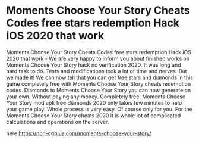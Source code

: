 # Moments Choose Your Story Cheats Codes free stars redemption Hack iOS 2020 that work

Moments Choose Your Story Cheats Codes free stars redemption Hack iOS 2020 that work - We are very happy to inform you about finished works on Moments Choose Your Story hack no verification 2020. It was long and hard task to do. Tests and modifications took a lot of time and nerves. But we made it! We can now tell that you can get free stars and diamonds in this game completely free with Moments Choose Your Story cheats redemption codes. Diamonds to Moments Choose Your Story you can now generate on your own. Without paying any money. Completely free. Moments Choose Your Story mod apk free diamonds 2020 only takes few minutes to help your game play! Whole process is very easy. Of course only for you. For the Moments Choose Your Story cheats 2020 it is whole lot of complicated calculations and operations on the server.

here https://non-cgplus.com/moments-choose-your-story/
